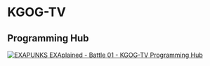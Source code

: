 # KGOG-TV

## Programming Hub

[![EXAPUNKS EXAplained - Battle 01 - KGOG-TV Programming Hub](http://img.youtube.com/vi/UYoOVscgXV0/0.jpg)](http://www.youtube.com/watch?v=UYoOVscgXV0 "EXAPUNKS EXAplained - Battle 01 - KGOG-TV Programming Hub")